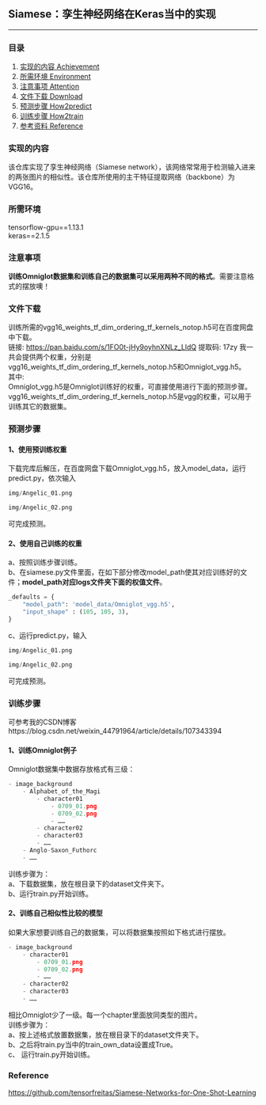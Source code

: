 ## Siamese：孪生神经网络在Keras当中的实现
---

### 目录
1. [实现的内容 Achievement](#实现的内容)
2. [所需环境 Environment](#所需环境)
3. [注意事项 Attention](#注意事项)
4. [文件下载 Download](#文件下载)
5. [预测步骤 How2predict](#预测步骤)
6. [训练步骤 How2train](#训练步骤)
7. [参考资料 Reference](#Reference)

### 实现的内容
该仓库实现了孪生神经网络（Siamese network），该网络常常用于检测输入进来的两张图片的相似性。该仓库所使用的主干特征提取网络（backbone）为VGG16。  

### 所需环境
tensorflow-gpu==1.13.1  
keras==2.1.5  

### 注意事项
**训练Omniglot数据集和训练自己的数据集可以采用两种不同的格式**。需要注意格式的摆放噢！  

### 文件下载
训练所需的vgg16_weights_tf_dim_ordering_tf_kernels_notop.h5可在百度网盘中下载。    
链接: https://pan.baidu.com/s/1FO0t-jHy9oyhnXNLz_LldQ 提取码: 17zy 
我一共会提供两个权重，分别是vgg16_weights_tf_dim_ordering_tf_kernels_notop.h5和Omniglot_vgg.h5。   
其中:  
Omniglot_vgg.h5是Omniglot训练好的权重，可直接使用进行下面的预测步骤。  
vgg16_weights_tf_dim_ordering_tf_kernels_notop.h5是vgg的权重，可以用于训练其它的数据集。   

### 预测步骤
#### 1、使用预训练权重
下载完库后解压，在百度网盘下载Omniglot_vgg.h5，放入model_data，运行predict.py，依次输入    
```python
img/Angelic_01.png
```
```python
img/Angelic_02.png
```
可完成预测。   
#### 2、使用自己训练的权重
a、按照训练步骤训练。  
b、在siamese.py文件里面，在如下部分修改model_path使其对应训练好的文件；**model_path对应logs文件夹下面的权值文件**。    
```python
_defaults = {
    "model_path": 'model_data/Omniglot_vgg.h5',
    "input_shape" : (105, 105, 3),
}
```
c、运行predict.py，输入   
```python
img/Angelic_01.png
```
```python
img/Angelic_02.png
```
可完成预测。    

### 训练步骤
可参考我的CSDN博客https://blog.csdn.net/weixin_44791964/article/details/107343394
#### 1、训练Omniglot例子  
Omniglot数据集中数据存放格式有三级：
```python
- image_background
	- Alphabet_of_the_Magi
		- character01
			- 0709_01.png
			- 0709_02.png
			- ……
		- character02
		- character03
		- ……
	- Anglo-Saxon_Futhorc
	- ……
```
训练步骤为：  
a、下载数据集，放在根目录下的dataset文件夹下。     
b、运行train.py开始训练。   
#### 2、训练自己相似性比较的模型
如果大家想要训练自己的数据集，可以将数据集按照如下格式进行摆放。    
```python
- image_background
	- character01
		- 0709_01.png
		- 0709_02.png
		- ……
	- character02
	- character03
	- ……
```
相比Omniglot少了一级。每一个chapter里面放同类型的图片。    
训练步骤为：  
a、按上述格式放置数据集，放在根目录下的dataset文件夹下。     
b、之后将train.py当中的train_own_data设置成True。  
c、   运行train.py开始训练。 

### Reference
https://github.com/tensorfreitas/Siamese-Networks-for-One-Shot-Learning
